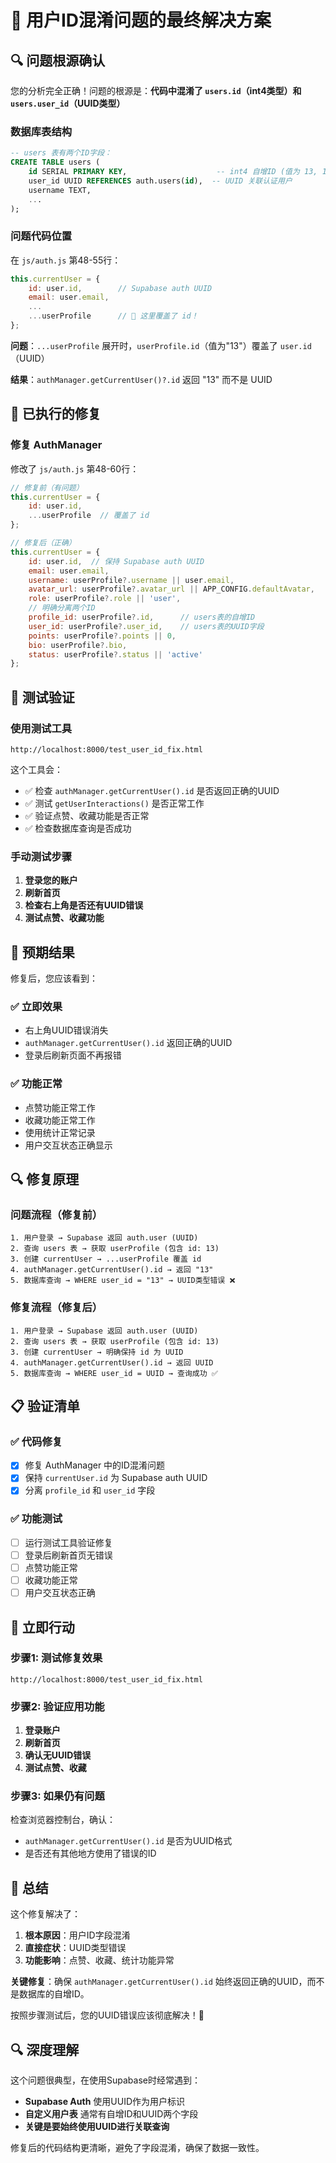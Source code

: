 # 🎯 用户ID混淆问题的最终解决方案

## 🔍 问题根源确认

您的分析完全正确！问题的根源是：**代码中混淆了 `users.id`（int4类型）和 `users.user_id`（UUID类型）**

### **数据库表结构**
```sql
-- users 表有两个ID字段：
CREATE TABLE users (
    id SERIAL PRIMARY KEY,                    -- int4 自增ID (值为 13, 14, 15...)
    user_id UUID REFERENCES auth.users(id),  -- UUID 关联认证用户
    username TEXT,
    ...
);
```

### **问题代码位置**
在 `js/auth.js` 第48-55行：
```javascript
this.currentUser = {
    id: user.id,        // Supabase auth UUID
    email: user.email,
    ...
    ...userProfile      // 🚨 这里覆盖了 id！
};
```

**问题**：`...userProfile` 展开时，`userProfile.id`（值为"13"）覆盖了 `user.id`（UUID）

**结果**：`authManager.getCurrentUser()?.id` 返回 "13" 而不是 UUID

## 🔧 已执行的修复

### **修复 AuthManager**
修改了 `js/auth.js` 第48-60行：

```javascript
// 修复前（有问题）
this.currentUser = {
    id: user.id,
    ...userProfile  // 覆盖了 id
};

// 修复后（正确）
this.currentUser = {
    id: user.id,  // 保持 Supabase auth UUID
    email: user.email,
    username: userProfile?.username || user.email,
    avatar_url: userProfile?.avatar_url || APP_CONFIG.defaultAvatar,
    role: userProfile?.role || 'user',
    // 明确分离两个ID
    profile_id: userProfile?.id,      // users表的自增ID
    user_id: userProfile?.user_id,    // users表的UUID字段
    points: userProfile?.points || 0,
    bio: userProfile?.bio,
    status: userProfile?.status || 'active'
};
```

## 🧪 测试验证

### **使用测试工具**
```
http://localhost:8000/test_user_id_fix.html
```

这个工具会：
- ✅ 检查 `authManager.getCurrentUser().id` 是否返回正确的UUID
- ✅ 测试 `getUserInteractions()` 是否正常工作
- ✅ 验证点赞、收藏功能是否正常
- ✅ 检查数据库查询是否成功

### **手动测试步骤**
1. **登录您的账户**
2. **刷新首页**
3. **检查右上角是否还有UUID错误**
4. **测试点赞、收藏功能**

## 🎯 预期结果

修复后，您应该看到：

### ✅ **立即效果**
- 右上角UUID错误消失
- `authManager.getCurrentUser().id` 返回正确的UUID
- 登录后刷新页面不再报错

### ✅ **功能正常**
- 点赞功能正常工作
- 收藏功能正常工作
- 使用统计正常记录
- 用户交互状态正确显示

## 🔍 修复原理

### **问题流程（修复前）**
```
1. 用户登录 → Supabase 返回 auth.user (UUID)
2. 查询 users 表 → 获取 userProfile (包含 id: 13)
3. 创建 currentUser → ...userProfile 覆盖 id
4. authManager.getCurrentUser().id → 返回 "13"
5. 数据库查询 → WHERE user_id = "13" → UUID类型错误 ❌
```

### **修复流程（修复后）**
```
1. 用户登录 → Supabase 返回 auth.user (UUID)
2. 查询 users 表 → 获取 userProfile (包含 id: 13)
3. 创建 currentUser → 明确保持 id 为 UUID
4. authManager.getCurrentUser().id → 返回 UUID
5. 数据库查询 → WHERE user_id = UUID → 查询成功 ✅
```

## 📋 验证清单

### ✅ **代码修复**
- [x] 修复 AuthManager 中的ID混淆问题
- [x] 保持 `currentUser.id` 为 Supabase auth UUID
- [x] 分离 `profile_id` 和 `user_id` 字段

### ✅ **功能测试**
- [ ] 运行测试工具验证修复
- [ ] 登录后刷新首页无错误
- [ ] 点赞功能正常
- [ ] 收藏功能正常
- [ ] 用户交互状态正确

## 🚀 立即行动

### **步骤1: 测试修复效果**
```
http://localhost:8000/test_user_id_fix.html
```

### **步骤2: 验证应用功能**
1. **登录账户**
2. **刷新首页**
3. **确认无UUID错误**
4. **测试点赞、收藏**

### **步骤3: 如果仍有问题**
检查浏览器控制台，确认：
- `authManager.getCurrentUser().id` 是否为UUID格式
- 是否还有其他地方使用了错误的ID

## 🎉 总结

这个修复解决了：

1. **根本原因**：用户ID字段混淆
2. **直接症状**：UUID类型错误
3. **功能影响**：点赞、收藏、统计功能异常

**关键修复**：确保 `authManager.getCurrentUser().id` 始终返回正确的UUID，而不是数据库的自增ID。

按照步骤测试后，您的UUID错误应该彻底解决！🚀

## 🔍 深度理解

这个问题很典型，在使用Supabase时经常遇到：
- **Supabase Auth** 使用UUID作为用户标识
- **自定义用户表** 通常有自增ID和UUID两个字段
- **关键是要始终使用UUID进行关联查询**

修复后的代码结构更清晰，避免了字段混淆，确保了数据一致性。

